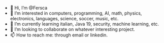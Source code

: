 - 👋 Hi, I’m @Fersca
- 👀 I’m interested in computers, programming, AI, math, physics, electronics, languages, science, soccer, music, etc.
- 🌱 I’m currently learning italian, Java 19, security, machine learning, etc.
- 💞️ I’m looking to collaborate on whatever interesting project.
- 📫 How to reach me: through email or linkedin.

<!---
Fersca/Fersca is a ✨ special ✨ repository because its `README.md` (this file) appears on your GitHub profile.
You can click the Preview link to take a look at your changes.
--->
